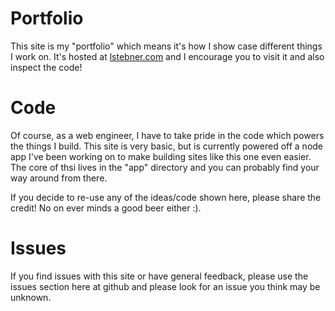 # Portfolio

This site is my "portfolio" which means it's how I show case different things I work on. It's hosted at [lstebner.com](http://lstebner.com) and I encourage you to visit it and also inspect the code!

# Code

Of course, as a web engineer, I have to take pride in the code which powers the things I build. This site is very basic, but is currently powered off a node app I've been working on to make building sites like this one even easier. The core of thsi lives in the "app" directory and you can probably find your way around from there.

If you decide to re-use any of the ideas/code shown here, please share the credit! No on ever minds a good beer either :). 

# Issues

If you find issues with this site or have general feedback, please use the issues section here at github and please look for an issue you think may be unknown.


